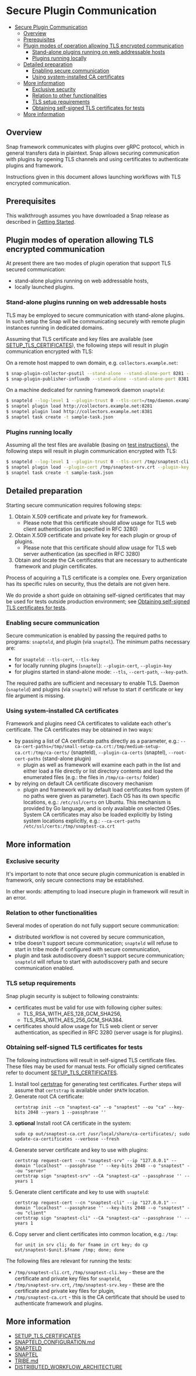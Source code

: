 <!--
http://www.apache.org/licenses/LICENSE-2.0.txt


Copyright 2017 Intel Corporation

Licensed under the Apache License, Version 2.0 (the "License");
you may not use this file except in compliance with the License.
You may obtain a copy of the License at

    http://www.apache.org/licenses/LICENSE-2.0

Unless required by applicable law or agreed to in writing, software
distributed under the License is distributed on an "AS IS" BASIS,
WITHOUT WARRANTIES OR CONDITIONS OF ANY KIND, either express or implied.
See the License for the specific language governing permissions and
limitations under the License.
-->

# Secure Plugin Communication

<!-- TOC -->

- [Secure Plugin Communication](#secure-plugin-communication)
    - [Overview](#overview)
    - [Prerequisites](#prerequisites)
    - [Plugin modes of operation allowing TLS encrypted communication](#plugin-modes-of-operation-allowing-tls-encrypted-communication)
        - [Stand-alone plugins running on web addressable hosts](#stand-alone-plugins-running-on-web-addressable-hosts)
        - [Plugins running locally](#plugins-running-locally)
    - [Detailed preparation](#detailed-preparation)
        - [Enabling secure communication](#enabling-secure-communication)
        - [Using system-installed CA certificates](#using-system-installed-ca-certificates)
    - [More information](#more-information)
        - [Exclusive security](#exclusive-security)
        - [Relation to other functionalities](#relation-to-other-functionalities)
        - [TLS setup requirements](#tls-setup-requirements)
        - [Obtaining self-signed TLS certificates for tests](#obtaining-self-signed-tls-certificates-for-tests)
    - [More information](#more-information-1)

<!-- /TOC -->

## Overview

Snap framework communicates with plugins over gRPC protocol, which in general transfers data in plaintext.
Snap allows securing communication with plugins by opening TLS channels and using certificates to authenticate plugins and framework.

Instructions given in this document allows launching workflows with TLS encrypted communication.

## Prerequisites

This walkthrough assumes you have downloaded a Snap release as described in [Getting Started](../README.md#getting-started).

## Plugin modes of operation allowing TLS encrypted communication

At present there are two modes of plugin operation that support TLS secured communication:
* stand-alone plugins running on web addressable hosts,
* locally launched plugins.

### Stand-alone plugins running on web addressable hosts

TLS may be employed to secure communication with stand-alone plugins. In such setup the Snap will be communicating securely with remote plugin instances running in dedicated domains.

Assuming that TLS certificate and key files are available (see [SETUP_TLS_CERTIFICATES](SETUP_TLS_CERTIFICATES.md)), the following steps will result in plugin communication encrypted with TLS:

On a remote host mapped to own domain, e.g. `collectors.example.net`:
```bash
$ snap-plugin-collector-psutil --stand-alone --stand-alone-port 8281 --addr collectors.example.net --tls --cert-path /tmp/collectors.example.net-srv.crt --key-path /tmp/collectors.example.net-srv.key --root-cert-paths /tmp/example.net-ca.crt
$ snap-plugin-publisher-influxdb --stand-alone --stand-alone-port 8381 --addr collectors.example.net --tls --cert-path /tmp/collectors.example.net-srv.crt --key-path /tmp/collectors.example.net-srv.key --root-cert-paths /tmp/example.net-ca.crt
```

On a machine dedicated for running framework daemon `snapteld`:
```bash
$ snapteld --log-level 1 --plugin-trust 0 --tls-cert=/tmp/daemon.example.net-cli.crt --tls-key=/tmp/daemon.example.net-cli.key --ca-cert-paths=/tmp/example.net-ca.crt
$ snaptel plugin load http://collectors.example.net:8281
$ snaptel plugin load http://collectors.example.net:8381
$ snaptel task create -t sample-task.json
```

### Plugins running locally

Assuming all the test files are available (basing on [test instructions](#obtaining-self-signed-tls-certificates-for-tests)), the following steps will result in plugin communication encrypted with TLS:

```bash
$ snapteld --log-level 1 --plugin-trust 0 --tls-cert /tmp/snaptest-cli.crt --tls-key /tmp/snaptest-cli.key --ca-cert-paths /tmp/snaptest-ca.crt
$ snaptel plugin load --plugin-cert /tmp/snaptest-srv.crt --plugin-key /tmp/snaptest-srv.key --plugin-ca-certs /tmp/snaptest-ca.crt plugins/snap-plugin-collector-rand
$ snaptel task create -t sample-task.json
```

## Detailed preparation

Starting secure communication requires following steps:
1. Obtain X.509 certificate and private key for framework.
    * Please note that this certificate should allow usage for TLS web client authentication (as specified in RFC 3280)
1. Obtain X.509 certificate and private key for each plugin or group of plugins.
    * Please note that this certificate should allow usage for TLS web server authentication (as specified in RFC 3280)
1. Obtain and locate the CA certificates that are necessary to authenticate framework and plugin certificates.

Process of acquiring a TLS certificate is a complex one. Every organization has its specific rules on security, thus the details are not given here.

We do provide a short guide on obtaining self-signed certificates that may be used for tests outside production environment; see [Obtaining self-signed TLS certificates for tests](#obtaining-self-signed-tls-certificates-for-tests).

### Enabling secure communication

Secure communication is enabled by passing the required paths to programs: `snapteld`, and plugin (via `snaptel`). The minimum paths necessary are:
* for `snapteld`: `--tls-cert`, `--tls-key`
* for locally running plugins (`snaptel`): `--plugin-cert`, `--plugin-key`
* for plugins started in stand-alone mode: `--tls`, `--cert-path`, `--key-path`.

The required paths are sufficient and necessary to enable TLS. Daemon (`snapteld`) and plugins (via `snaptel`) will refuse to start if certificate or key file argument is missing.

### Using system-installed CA certificates

Framework and plugins need CA certificates to validate each other's certificate. The CA certificates may be obtained in two ways:
* by passing a list of CA certificate paths directly as a parameter, e.g.: `--ca-cert-paths=/tmp/small-setup-ca.crt:/tmp/medium-setup-ca.crt:/tmp/ca-certs/` (snapteld), `--plugin-ca-certs` (snaptel), `--root-cert-paths` (stand-alone plugin)
    * plugin as well as framework will examine each path in the list and either load a file directly or list directory contents and load the enumerated files (e.g.: the files in `/tmp/ca-certs/` folder) 
* by relying on default CA certificate discovery mechanism
    * plugin and framework will by default load certificates from system (if no paths were given as parameter). Each OS has its own specific locations, e.g.: `/etc/ssl/certs` on Ubuntu. This mechanism is provided by Go language, and is only available on selected OSes.     
    System CA certificates may also be loaded explicitly by listing system locations explicitly, e.g.: `--ca-cert-paths /etc/ssl/certs:/tmp/snaptest-ca.crt`

## More information

### Exclusive security

It's important to note that once secure plugin communication is enabled in framework, only secure connections may be established. 

In other words: attempting to load insecure plugin in framework will result in an error. 

### Relation to other functionalities

Several modes of operation do not fully support secure communication:
* distributed workflow is not covered by secure communication,
* tribe doesn't support secure communication; `snapteld` will refuse to start in tribe mode if configured with secure communication,
* plugin and task autodiscovery doesn't support secure communication; `snapteld` will refuse to start with autodiscovery path and secure communication enabled.

### TLS setup requirements

Snap plugin security is subject to following constraints:
* certificates must be valid for use with following cipher suites:
    * TLS_RSA_WITH_AES_128_GCM_SHA256,
    * TLS_RSA_WITH_AES_256_GCM_SHA384.
* certificates should allow usage for TLS web client or server authentication, as specified in RFC 3280 (server usage is for plugins).

### Obtaining self-signed TLS certificates for tests

The following instructions will result in self-signed TLS certificate files. These files may be used for manual tests. For officially signed certificates refer to document [SETUP_TLS_CERTIFICATES](SETUP_TLS_CERTIFICATES.md).
1. Install tool [certstrap](https://github.com/square/certstrap) for generating test certificates. Further steps will assume that `certstrap` is available under `$PATH` location.
1. Generate root CA certificate:
    ```
    certstrap init --cn "snaptest-ca" --o "snaptest" --ou "ca" --key-bits 2048 --years 1 --passphrase ''
    ```
1. **optional** Install root CA certificate in the system:
    ```
    sudo cp out/snaptest-ca.crt /usr/local/share/ca-certificates/; sudo update-ca-certificates --verbose --fresh
    ``` 
1. Generate server certificate and key to use with plugins:
    ```
    certstrap request-cert --cn "snaptest-srv" --ip "127.0.0.1" --domain "localhost" --passphrase '' --key-bits 2048 --o "snaptest" --ou "server"
    certstrap sign "snaptest-srv" --CA "snaptest-ca" --passphrase '' --years 1
    ```
1. Generate client certificate and key to use with `snapteld`:
    ```
    certstrap request-cert --cn "snaptest-cli" --ip "127.0.0.1" --domain "localhost" --passphrase '' --key-bits 2048 --o "snaptest" --ou "client"
    certstrap sign "snaptest-cli" --CA "snaptest-ca" --passphrase '' --years 1
    ```
1. Copy server and client certificates into common location, e.g.: `/tmp`:
    ```
    for unit in srv cli; do for fname in crt key; do cp out/snaptest-$unit.$fname /tmp; done; done
    ```
The following files are relevant for running the tests:
* `/tmp/snaptest-cli.crt`, `/tmp/snaptest-cli.key` - these are the certificate and private key files for `snapteld`,
* `/tmp/snaptest-srv.crt`, `/tmp/snaptest-srv.key` - these are the certificate and private key files for plugin,
* `/tmp/snaptest-ca.crt` - this is the CA certificate that should be used to authenticate framework and plugins.

## More information

* [SETUP_TLS_CERTIFICATES](SETUP_TLS_CERTIFICATES.md)
* [SNAPTELD_CONFIGURATION.md](SNAPTELD_CONFIGURATION.md)
* [SNAPTELD](SNAPTELD.md)
* [SNAPTEL](SNAPTEL.md)
* [TRIBE.md](TRIBE.md)
* [DISTRIBUTED_WORKFLOW_ARCHITECTURE](DISTRIBUTED_WORKFLOW_ARCHITECTURE.md)
